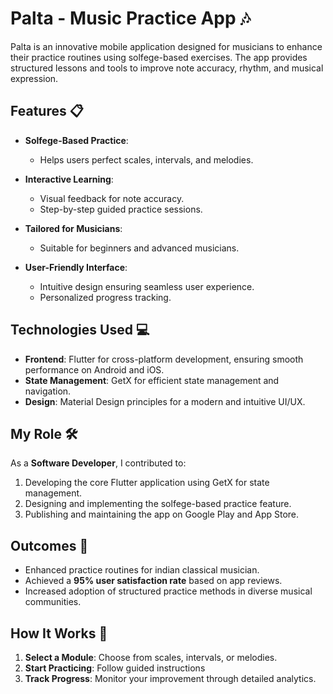 # Palta - Music Practice App 🎶

Palta is an innovative mobile application designed for musicians to enhance their practice routines using solfege-based exercises. The app provides structured lessons and tools to improve note accuracy, rhythm, and musical expression.

## Features 📋

- **Solfege-Based Practice**: 
  - Helps users perfect scales, intervals, and melodies.

- **Interactive Learning**:
  - Visual feedback for note accuracy.
  - Step-by-step guided practice sessions.

- **Tailored for Musicians**:
  - Suitable for beginners and advanced musicians.

- **User-Friendly Interface**:
  - Intuitive design ensuring seamless user experience.
  - Personalized progress tracking.

## Technologies Used 💻

- **Frontend**: Flutter for cross-platform development, ensuring smooth performance on Android and iOS.
- **State Management**: GetX for efficient state management and navigation.
- **Design**: Material Design principles for a modern and intuitive UI/UX.

## My Role 🛠️

As a **Software Developer**, I contributed to:

1. Developing the core Flutter application using GetX for state management.
2. Designing and implementing the solfege-based practice feature.
3. Publishing and maintaining the app on Google Play and App Store.

## Outcomes 🎯

- Enhanced practice routines for indian classical musician.
- Achieved a **95% user satisfaction rate** based on app reviews.
- Increased adoption of structured practice methods in diverse musical communities.

## How It Works 🚀

1. **Select a Module**: Choose from scales, intervals, or melodies.
2. **Start Practicing**: Follow guided instructions
3. **Track Progress**: Monitor your improvement through detailed analytics.


